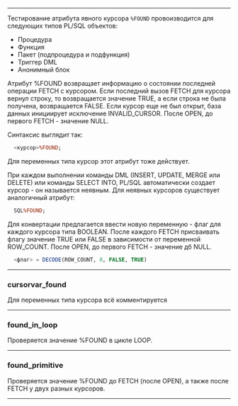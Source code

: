 --------------------------------

Тестирование атрибута явного курсора `%FOUND` провоизводится для следующих типов PL/SQL объектов:

* Процедура
* Функция
* Пакет (подпроцедура и подфункция)
* Триггер DML
* Анонимный блок

Атрибут %FOUND возвращает информацию о состоянии последней операции FETCH с курсором. Если последний вызов FETCH для курсора вернул строку, то возвращается значение TRUE, а если строка не была получена, возвращается FALSE. Если курсор еще не был открыт, база данных инициирует исключение INVALID_CURSOR. После OPEN, до первого FETCH - значение NULL.

Синтаксис выглядит так:

```sql
  <курсор>%FOUND;
```

Для переменных типа курсор этот атрибут тоже действует.

При каждом выполнении команды DML (INSERT, UPDATE, MERGE или DELETE) или команды SELECT INTO, PL/SQL автоматически создает курсор - он называется неявным. Для неявных курсоров существует аналогичный атрибут:

```sql
  SQL%FOUND;
```

Для конвертации предлагается ввести новую переменную - флаг для каждого курсора типа BOOLEAN. После каждого FETCH присваивать флагу значение TRUE или FALSE в зависимости от переменной ROW_COUNT. После OPEN, до первого FETCH - значение дб NULL.

```sql
  <флаг> = DECODE(ROW_COUNT, 0, FALSE, TRUE)
```

--------------------------------

### cursorvar_found

Для переменных типа курсора всё комментируется

--------------------------------

### found_in_loop

Проверяется значение %FOUND в цикле LOOP.

--------------------------------

### found_primitive

Проверяется значение %FOUND до FETCH (после OPEN), а также после FETCH у двух разных курсоров.

--------------------------------
